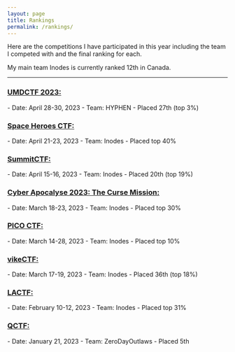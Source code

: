 ```yaml
---
layout: page
title: Rankings
permalink: /rankings/
---
```


Here are the competitions I have participated in this year including the team I competed with and the final ranking for each. 

My main team Inodes is currently ranked 12th in Canada. 

---

<h3><a href="https://ctftime.org/event/1949">UMDCTF 2023:</a></h3>
- Date:  April 28-30, 2023
- Team: HYPHEN
- Placed 27th (top 3%)

<h3><a href="https://ctftime.org/event/1856">Space Heroes CTF:</a></h3>
- Date: April 21-23, 2023
- Team: Inodes
- Placed top 40%

<h3><a href="https://ctftime.org/event/1862">SummitCTF:</a></h3>
- Date: April 15-16, 2023
- Team: Inodes
- Placed 20th (top 19%)

<h3><a href="https://ctftime.org/event/1889">Cyber Apocalyse 2023: The Curse Mission:</a></h3>
- Date: March 18-23, 2023
- Team: Inodes
- Placed top 30%

<h3><a href="https://picoctf.org/">PICO CTF:</a></h3>
- Date: March 14-28, 2023
- Team: Inodes
- Placed top 10%

<h3><a href="https://ctftime.org/event/1884">vikeCTF:</a></h3>
- Date: March 17-19, 2023
- Team: Inodes
- Placed 36th (top 18%)

<h3><a href="https://ctftime.org/event/1732">LACTF:</a></h3>
- Date: February 10-12, 2023
- Team: Inodes
- Placed top 31%

<h3><a href="https://qctf.ca/">QCTF:</a></h3>
- Date: January 21, 2023
- Team: ZeroDayOutlaws
- Placed 5th 


